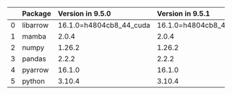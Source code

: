 <!-- markdown-link-check-disable -->

|    | Package   | Version in 9.5.0        | Version in 9.5.1        | Status   |
|---:|:----------|:------------------------|:------------------------|:---------|
|  0 | libarrow  | 16.1.0=h4804cb8_44_cuda | 16.1.0=h4804cb8_44_cuda |          |
|  1 | mamba     | 2.0.4                   | 2.0.4                   |          |
|  2 | numpy     | 1.26.2                  | 1.26.2                  |          |
|  3 | pandas    | 2.2.2                   | 2.2.2                   |          |
|  4 | pyarrow   | 16.1.0                  | 16.1.0                  |          |
|  5 | python    | 3.10.4                  | 3.10.4                  |          |